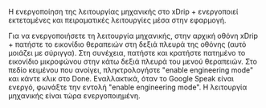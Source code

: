 Η ενεργοποίηση της λειτουργίας μηχανικής στο xDrip + ενεργοποιεί εκτεταμένες και πειραματικές λειτουργίες μέσα στην εφαρμογή.

Για να ενεργοποιήσετε τη λειτουργία μηχανικής, στην αρχική οθόνη xDrip + πατήστε το εικονίδιο θεραπειών στη δεξιά πλευρά της οθόνης (αυτό μοιάζει με σύριγγα). Στη συνέχεια, πατήστε και κρατήστε πατημένο το εικονίδιο μικροφώνου στην κάτω δεξιά πλευρά του μενού θεραπειών. Στο πεδίο κειμένου που ανοίγει, πληκτρολογήστε "enable engineering mode" και κάντε κλικ στο Done. Εναλλακτικά, όταν το Google Speak είναι ενεργό, φωνάξτε την εντολή "enable engineering mode". Η λειτουργία μηχανικής είναι τώρα ενεργοποιημένη.